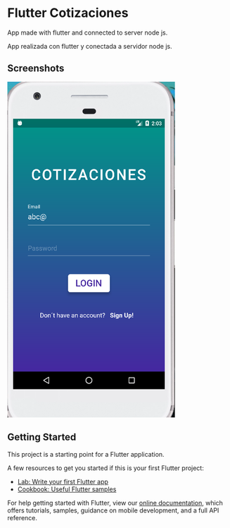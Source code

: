 # Flutter Cotizaciones

App made with flutter and connected to server node js.

App realizada con flutter y conectada a servidor node js.


## Screenshots
![](https://github.com/criistian14/Flutter-Cotizaciones/blob/master/extras/Captura.PNG)


## Getting Started

This project is a starting point for a Flutter application.

A few resources to get you started if this is your first Flutter project:

- [Lab: Write your first Flutter app](https://flutter.io/docs/get-started/codelab)
- [Cookbook: Useful Flutter samples](https://flutter.io/docs/cookbook)

For help getting started with Flutter, view our 
[online documentation](https://flutter.io/docs), which offers tutorials, 
samples, guidance on mobile development, and a full API reference.
